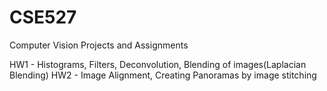 # CSE527
Computer Vision Projects and Assignments

HW1 - Histograms, Filters, Deconvolution, Blending of images(Laplacian Blending)
HW2 - Image Alignment, Creating Panoramas by image stitching
